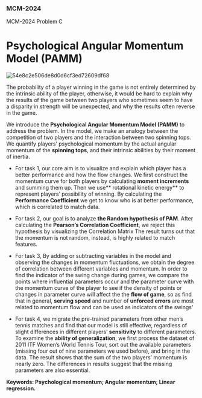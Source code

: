 ### MCM-2024
MCM-2024 Problem C

# Psychological Angular Momentum Model (PAMM)
![54e8c2e506de8d0d6cf3ed72609df68](https://github.com/XDzzzzzZyq/MCM-2024-C/assets/81028185/c074f48c-13be-4a8c-94ce-de747bed51bb)

The probability of a player winning in the game is not entirely determined by the intrinsic
ability of the player, otherwise, it would be hard to explain why the results of the game between
two players who sometimes seem to have a disparity in strength will be unexpected, and why the
results often reverse in the game.

We introduce the **Psychological Angular Momentum Model (PAMM)**   to address the problem.
In the model, we make an analogy between the competition of two players and the interaction
between two spinning tops. We quantify players’ psychological momentum by the actual angular
momentum of the **spinning tops**, and their intrinsic abilities by their moment of inertia.

- For task 1, our core aim is to visualize and explain which player has a better performance and
how the flow changes. We first construct the momentum curve for both players by calculating
**moment increments** and summing them up. Then we use** rotational kinetic energy** to represent
players’ possibility of winning. By calculating the **Performance Coefficient** we get to know who
is at better performance, which is correlated to match data.

- For task 2, our goal is to analyze **the Random hypothesis of PAM**. After calculating the **Pearson’s Correlation Coefficient**, we reject this hypothesis by visualizing the Correlation Matrix
The result turns out that the momentum is not random, instead, is highly related to match features.

- For task 3, By adding or subtracting variables in the model and observing the changes in
momentum fluctuations, we obtain the degree of correlation between different variables and momentum. In order to find the indicator of the swing change during games, we compare the points
where influential parameters occur and the parameter curve with the momentum curve of the player
to see if the density of points or changes in parameter curve will affect the the **flow of game**, so as
find that in general, **serving speed** and number of **unforced errors** are most related to momentum
flow and can be used as indicators of the swings'

- For task 4, we migrate the pre-trained parameters from other men’s tennis matches and find
that our model is still effective, regardless of slight differences in different players’ **sensitivity** to
different parameters. To examine the **ability of generalization**, we first process the dataset of 2011
ITF Women’s World Tennis Tour, sort out the available parameters (missing four out of nine
parameters we used before), and bring in the data. The result shows that the sum of the two players’
momentum is nearly zero. The differences in results suggest that the missing parameters are also
essential.

**Keywords: Psychological momentum; Angular momentum; Linear regression.**
